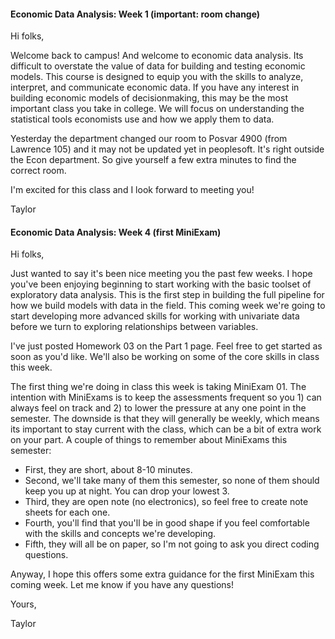 #### Economic Data Analysis: Week 1 (important: room change)

Hi folks,

Welcome back to campus! And welcome to economic data analysis. Its difficult to overstate the value of data for building and testing economic models. This course is designed to equip you with the skills to analyze, interpret, and communicate economic data. If you have any interest in building economic models of decisionmaking, this may be the most important class you take in college. We will focus on understanding the statistical tools economists use and how we apply them to data. 

Yesterday the department changed our room to Posvar 4900 (from Lawrence 105) and it may not be updated yet in peoplesoft. It's right outside the Econ department. So give yourself a few extra minutes to find the correct room.

I'm excited for this class and I look forward to meeting you! 

Taylor

#### Economic Data Analysis: Week 4 (first MiniExam)

Hi folks,

Just wanted to say it's been nice meeting you the past few weeks. I hope you've been enjoying beginning to start working with the basic toolset of exploratory data analysis. This is the first step in building the full pipeline for how we build models with data in the field. This coming week we're going to start developing more advanced skills for working with univariate data before we turn to exploring relationships between variables. 

I've just posted Homework 03 on the Part 1 page. Feel free to get started as soon as you'd like. We'll also be working on some of the core skills in class this week.

The first thing we're doing in class this week is taking MiniExam 01. The intention with MiniExams is to keep the assessments frequent so you 1) can always feel on track and 2) to lower the pressure at any one point in the semester. The downside is that they will generally be weekly, which means its important to stay current with the class, which can be a bit of extra work on your part. A couple of things to remember about MiniExams this semester:

- First, they are short, about 8-10 minutes. 
- Second, we'll take many of them this semester, so none of them should keep you up at night. You can drop your lowest 3.
- Third, they are open note (no electronics), so feel free to create note sheets for each one.
- Fourth, you'll find that you'll be in good shape if you feel comfortable with the skills and concepts we're developing.
- Fifth, they will all be on paper, so I'm not going to ask you direct coding questions.

Anyway, I hope this offers some extra guidance for the first MiniExam this coming week. Let me know if you have any questions!

Yours,

Taylor